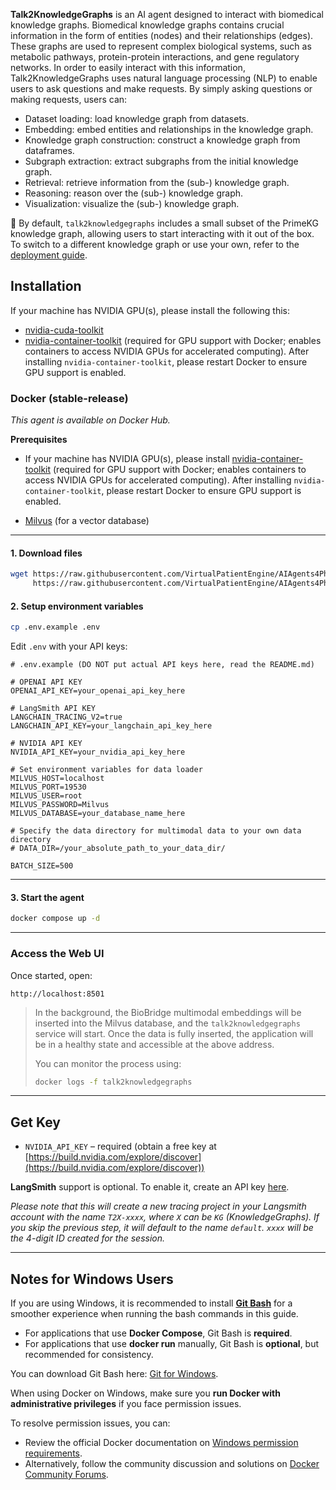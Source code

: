 **Talk2KnowledgeGraphs** is an AI agent designed to interact with biomedical knowledge graphs. Biomedical knowledge graphs contains crucial information in the form of entities (nodes) and their relationships (edges). These graphs are used to represent complex biological systems, such as metabolic pathways, protein-protein interactions, and gene regulatory networks. In order to easily interact with this information, Talk2KnowledgeGraphs uses natural language processing (NLP) to enable users to ask questions and make requests. By simply asking questions or making requests, users can:

- Dataset loading: load knowledge graph from datasets.
- Embedding: embed entities and relationships in the knowledge graph.
- Knowledge graph construction: construct a knowledge graph from dataframes.
- Subgraph extraction: extract subgraphs from the initial knowledge graph.
- Retrieval: retrieve information from the (sub-) knowledge graph.
- Reasoning: reason over the (sub-) knowledge graph.
- Visualization: visualize the (sub-) knowledge graph.

📝 By default, `talk2knowledgegraphs` includes a small subset of the PrimeKG knowledge graph, allowing users to start interacting with it out of the box.  
To switch to a different knowledge graph or use your own, refer to the [deployment guide](https://virtualpatientengine.github.io/AIAgents4Pharma/talk2knowledgegraphs/deployment/).

## Installation

If your machine has NVIDIA GPU(s), please install the following this:

- [nvidia-cuda-toolkit](https://developer.nvidia.com/cuda-toolkit)
- [nvidia-container-toolkit](https://docs.nvidia.com/datacenter/cloud-native/container-toolkit/1.17.8/install-guide.html) (required for GPU support with Docker; enables containers to access NVIDIA GPUs for accelerated computing). After installing `nvidia-container-toolkit`, please restart Docker to ensure GPU support is enabled.

### Docker (stable-release)

_This agent is available on Docker Hub._

**Prerequisites**

- If your machine has NVIDIA GPU(s), please install [nvidia-container-toolkit](https://docs.nvidia.com/datacenter/cloud-native/container-toolkit/1.17.8/install-guide.html) (required for GPU support with Docker; enables containers to access NVIDIA GPUs for accelerated computing). After installing `nvidia-container-toolkit`, please restart Docker to ensure GPU support is enabled.

- [Milvus](https://milvus.io) (for a vector database)

---

#### 1. Download files

```sh
wget https://raw.githubusercontent.com/VirtualPatientEngine/AIAgents4Pharma/main/aiagents4pharma/talk2knowledgegraphs/docker-compose.yml \
     https://raw.githubusercontent.com/VirtualPatientEngine/AIAgents4Pharma/main/aiagents4pharma/talk2knowledgegraphs/.env.example
```

#### 2. Setup environment variables

```sh
cp .env.example .env
```

Edit `.env` with your API keys:

```env
# .env.example (DO NOT put actual API keys here, read the README.md)

# OPENAI API KEY
OPENAI_API_KEY=your_openai_api_key_here

# LangSmith API KEY
LANGCHAIN_TRACING_V2=true
LANGCHAIN_API_KEY=your_langchain_api_key_here

# NVIDIA API KEY
NVIDIA_API_KEY=your_nvidia_api_key_here

# Set environment variables for data loader
MILVUS_HOST=localhost
MILVUS_PORT=19530
MILVUS_USER=root
MILVUS_PASSWORD=Milvus
MILVUS_DATABASE=your_database_name_here

# Specify the data directory for multimodal data to your own data directory
# DATA_DIR=/your_absolute_path_to_your_data_dir/

BATCH_SIZE=500
```

---

#### 3. Start the agent

```sh
docker compose up -d
```

---

### Access the Web UI

Once started, open:

```
http://localhost:8501
```

> In the background, the BioBridge multimodal embeddings will be inserted into the Milvus database, and the `talk2knowledgegraphs` service will start. Once the data is fully inserted, the application will be in a healthy state and accessible at the above address.
>
> You can monitor the process using:
>
> ```sh
> docker logs -f talk2knowledgegraphs
> ```

---

## Get Key

- `NVIDIA_API_KEY` – required (obtain a free key at [https://build.nvidia.com/explore/discover](https://build.nvidia.com/explore/discover))

**LangSmith** support is optional. To enable it, create an API key [here](https://docs.smith.langchain.com/administration/how_to_guides/organization_management/create_account_api_key).

_Please note that this will create a new tracing project in your Langsmith
account with the name `T2X-xxxx`, where `X` can be `KG` (KnowledgeGraphs).
If you skip the previous step, it will default to the name `default`.
`xxxx` will be the 4-digit ID created for the session._

---

## Notes for Windows Users

If you are using Windows, it is recommended to install [**Git Bash**](https://git-scm.com/downloads) for a smoother experience when running the bash commands in this guide.

- For applications that use **Docker Compose**, Git Bash is **required**.
- For applications that use **docker run** manually, Git Bash is **optional**, but recommended for consistency.

You can download Git Bash here: [Git for Windows](https://git-scm.com/downloads).

When using Docker on Windows, make sure you **run Docker with administrative privileges** if you face permission issues.

To resolve permission issues, you can:

- Review the official Docker documentation on [Windows permission requirements](https://docs.docker.com/desktop/setup/install/windows-permission-requirements/).
- Alternatively, follow the community discussion and solutions on [Docker Community Forums](https://forums.docker.com/t/error-when-trying-to-run-windows-containers-docker-client-must-be-run-with-elevated-privileges/136619).
